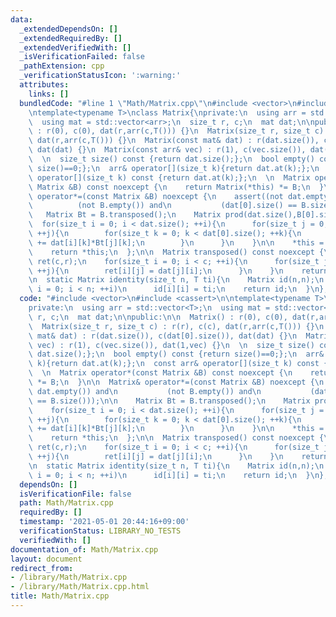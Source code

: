 ```yaml
---
data:
  _extendedDependsOn: []
  _extendedRequiredBy: []
  _extendedVerifiedWith: []
  _isVerificationFailed: false
  _pathExtension: cpp
  _verificationStatusIcon: ':warning:'
  attributes:
    links: []
  bundledCode: "#line 1 \"Math/Matrix.cpp\"\n#include <vector>\n#include <cassert>\n\
    \ntemplate<typename T>\nclass Matrix{\nprivate:\n  using arr = std::vector<T>;\n\
    \  using mat = std::vector<arr>;\n  size_t r, c;\n  mat dat;\n\npublic:\n\n  Matrix()\
    \ : r(0), c(0), dat(r,arr(c,T())) {}\n  Matrix(size_t r, size_t c) : r(r), c(c),\
    \ dat(r,arr(c,T())) {}\n  Matrix(const mat& dat) : r(dat.size()), c(dat[0].size()),\
    \ dat(dat) {}\n  Matrix(const arr& vec) : r(1), c(vec.size()), dat(1,vec) {}\n\
    \  \n  size_t size() const {return dat.size();};\n  bool empty() const {return\
    \ size()==0;};\n  arr& operator[](size_t k){return dat.at(k);};\n  const arr&\
    \ operator[](size_t k) const {return dat.at(k);};\n  \n  Matrix operator*(const\
    \ Matrix &B) const noexcept {\n    return Matrix(*this) *= B;\n  }\n\n  Matrix&\
    \ operator*=(const Matrix &B) noexcept {\n    assert((not dat.empty()) and\n \
    \          (not B.empty()) and\n           (dat[0].size() == B.size()));\n\n \
    \   Matrix Bt = B.transposed();\n    Matrix prod(dat.size(),B[0].size());\n  \
    \  for(size_t i = 0; i < dat.size(); ++i){\n      for(size_t j = 0; j < B[0].size();\
    \ ++j){\n        for(size_t k = 0; k < dat[0].size(); ++k){\n          prod[i][j]\
    \ += dat[i][k]*Bt[j][k];\n        }\n      }\n    }\n\n    *this = std::move(prod);\n\
    \    return *this;\n  };\n\n  Matrix transposed() const noexcept {\n    Matrix\
    \ ret(c,r);\n    for(size_t i = 0; i < c; ++i){\n      for(size_t j = 0; j < r;\
    \ ++j){\n        ret[i][j] = dat[j][i];\n      }\n    }\n    return ret;\n  }\n\
    \n  static Matrix identity(size_t n, T ti){\n    Matrix id(n,n);\n    for(size_t\
    \ i = 0; i < n; ++i)\n      id[i][i] = ti;\n    return id;\n  }\n};\n\n"
  code: "#include <vector>\n#include <cassert>\n\ntemplate<typename T>\nclass Matrix{\n\
    private:\n  using arr = std::vector<T>;\n  using mat = std::vector<arr>;\n  size_t\
    \ r, c;\n  mat dat;\n\npublic:\n\n  Matrix() : r(0), c(0), dat(r,arr(c,T())) {}\n\
    \  Matrix(size_t r, size_t c) : r(r), c(c), dat(r,arr(c,T())) {}\n  Matrix(const\
    \ mat& dat) : r(dat.size()), c(dat[0].size()), dat(dat) {}\n  Matrix(const arr&\
    \ vec) : r(1), c(vec.size()), dat(1,vec) {}\n  \n  size_t size() const {return\
    \ dat.size();};\n  bool empty() const {return size()==0;};\n  arr& operator[](size_t\
    \ k){return dat.at(k);};\n  const arr& operator[](size_t k) const {return dat.at(k);};\n\
    \  \n  Matrix operator*(const Matrix &B) const noexcept {\n    return Matrix(*this)\
    \ *= B;\n  }\n\n  Matrix& operator*=(const Matrix &B) noexcept {\n    assert((not\
    \ dat.empty()) and\n           (not B.empty()) and\n           (dat[0].size()\
    \ == B.size()));\n\n    Matrix Bt = B.transposed();\n    Matrix prod(dat.size(),B[0].size());\n\
    \    for(size_t i = 0; i < dat.size(); ++i){\n      for(size_t j = 0; j < B[0].size();\
    \ ++j){\n        for(size_t k = 0; k < dat[0].size(); ++k){\n          prod[i][j]\
    \ += dat[i][k]*Bt[j][k];\n        }\n      }\n    }\n\n    *this = std::move(prod);\n\
    \    return *this;\n  };\n\n  Matrix transposed() const noexcept {\n    Matrix\
    \ ret(c,r);\n    for(size_t i = 0; i < c; ++i){\n      for(size_t j = 0; j < r;\
    \ ++j){\n        ret[i][j] = dat[j][i];\n      }\n    }\n    return ret;\n  }\n\
    \n  static Matrix identity(size_t n, T ti){\n    Matrix id(n,n);\n    for(size_t\
    \ i = 0; i < n; ++i)\n      id[i][i] = ti;\n    return id;\n  }\n};\n\n"
  dependsOn: []
  isVerificationFile: false
  path: Math/Matrix.cpp
  requiredBy: []
  timestamp: '2021-05-01 20:44:16+09:00'
  verificationStatus: LIBRARY_NO_TESTS
  verifiedWith: []
documentation_of: Math/Matrix.cpp
layout: document
redirect_from:
- /library/Math/Matrix.cpp
- /library/Math/Matrix.cpp.html
title: Math/Matrix.cpp
---
```

